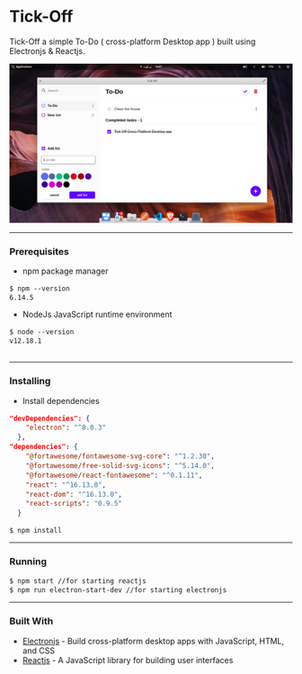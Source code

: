 # Tick-Off
Tick-Off a simple To-Do ( cross-platform Desktop app ) built using Electronjs &amp; Reactjs.


<img   src='https://raw.githubusercontent.com/seifgh/tick-off/master/tick-off-screenshot.png' />

---
### Prerequisites

- npm package manager 

```
$ npm --version
6.14.5

```
- NodeJs JavaScript runtime environment  
```
$ node --version
v12.18.1


```
---
### Installing

- Install dependencies
```json
"devDependencies": {
    "electron": "^8.0.3"
  },
"dependencies": {
    "@fortawesome/fontawesome-svg-core": "^1.2.30",
    "@fortawesome/free-solid-svg-icons": "^5.14.0",
    "@fortawesome/react-fontawesome": "^0.1.11",
    "react": "^16.13.0",
    "react-dom": "^16.13.0",
    "react-scripts": "0.9.5"
  }
```

```terminal
$ npm install
```
---
### Running
```terminal
$ npm start //for starting reactjs
$ npm run electron-start-dev //for starting electronjs
```
---
### Built With

* [Electronjs](https://www.electronjs.org/) - Build cross-platform desktop apps with JavaScript, HTML, and CSS
* [Reactjs](https://reactjs.org/) - A JavaScript library for building user interfaces
